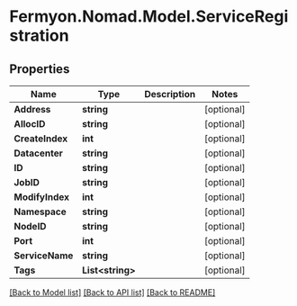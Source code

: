 # Fermyon.Nomad.Model.ServiceRegistration

## Properties

Name | Type | Description | Notes
------------ | ------------- | ------------- | -------------
**Address** | **string** |  | [optional] 
**AllocID** | **string** |  | [optional] 
**CreateIndex** | **int** |  | [optional] 
**Datacenter** | **string** |  | [optional] 
**ID** | **string** |  | [optional] 
**JobID** | **string** |  | [optional] 
**ModifyIndex** | **int** |  | [optional] 
**Namespace** | **string** |  | [optional] 
**NodeID** | **string** |  | [optional] 
**Port** | **int** |  | [optional] 
**ServiceName** | **string** |  | [optional] 
**Tags** | **List&lt;string&gt;** |  | [optional] 

[[Back to Model list]](../README.md#documentation-for-models) [[Back to API list]](../README.md#documentation-for-api-endpoints) [[Back to README]](../README.md)

